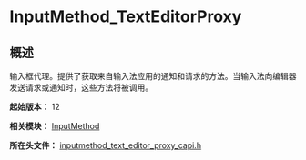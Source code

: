 # InputMethod_TextEditorProxy
<!--Kit: IME Kit-->
<!--Subsystem: MiscServices-->
<!--Owner: @illybyy-->
<!--Designer: @andeszhang-->
<!--Tester: @murphy1984-->
<!--Adviser: @zhang_yixin13-->

## 概述

输入框代理。提供了获取来自输入法应用的通知和请求的方法。当输入法向编辑器发送请求或通知时，这些方法将被调用。

**起始版本：** 12

**相关模块：** [InputMethod](capi-inputmethod.md)

**所在头文件：** [inputmethod_text_editor_proxy_capi.h](capi-inputmethod-text-editor-proxy-capi-h.md)

